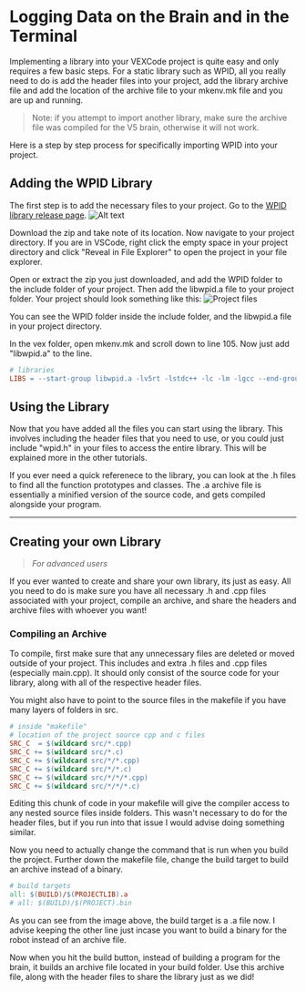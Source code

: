 # Logging Data on the Brain and in the Terminal

Implementing a library into your VEXCode project is quite easy and only requires a few basic steps. For a static library such as WPID, all you really need to do is add the header files into your project, add the library archive file and add the location of the archive file to your mkenv.mk file and you are up and running.

> Note: if you attempt to import another library, make sure the archive file was compiled for the V5 brain, otherwise it will not work.

Here is a step by step process for specifically importing WPID into your project.

## Adding the WPID Library
The first step is to add the necessary files to your project. Go to the [WPID library release page](https://github.com/AustinRebello/WPID-Library/releases/).
![Alt text](image.png)

Download the zip and take note of its location. Now navigate to your project directory. If you are in VSCode, right click the empty space in your project directory and click "Reveal in File Explorer" to open the project in your file explorer.

Open or extract the zip you just downloaded, and add the WPID folder to the include folder of your project. Then add the libwpid.a file to your project folder.
Your project should look something like this:
![Project files](image-1.png)

You can see the WPID folder inside the include folder, and the libwpid.a file in your project directory.

In the vex folder, open mkenv.mk and scroll down to line 105. Now just add "libwpid.a" to the line.

```makefile
# libraries
LIBS = --start-group libwpid.a -lv5rt -lstdc++ -lc -lm -lgcc --end-group
```

## Using the Library
Now that you have added all the files you can start using the library. This involves including the header files that you need to use, or you could just include "wpid.h" in your files to access the entire library. This will be explained more in the other tutorials.

If you ever need a quick referenece to the library, you can look at the .h files to find all the function prototypes and classes. The .a archive file is essentially a minified version of the source code, and gets compiled alongside your program.

---
## Creating your own Library
> *For advanced users*

If you ever wanted to create and share your own library, its just as easy. All you need to do is make sure you have all necessary .h and .cpp files associated with your project, compile an archive, and share the headers and archive files with whoever you want!

### Compiling an Archive
To compile, first make sure that any unnecessary files are deleted or moved outside of your project. This includes and extra .h files and .cpp files (especially main.cpp). It should only consist of the source code for your library, along with all of the respective header files.

You might also have to point to the source files in the makefile if you have many layers of folders in src.
```makefile
# inside "makefile"
# location of the project source cpp and c files
SRC_C  = $(wildcard src/*.cpp)
SRC_C += $(wildcard src/*.c)
SRC_C += $(wildcard src/*/*.cpp)
SRC_C += $(wildcard src/*/*.c)
SRC_C += $(wildcard src/*/*/*.cpp)
SRC_C += $(wildcard src/*/*/*.c)
```
Editing this chunk of code in your makefile will give the compiler access to any nested source files inside folders. This wasn't necessary to do for the header files, but if you run into that issue I would advise doing something similar.

Now you need to actually change the command that is run when you build the project. Further down the makefile file, change the build target to build an archive instead of a binary.
```makefile
# build targets
all: $(BUILD)/$(PROJECTLIB).a
# all: $(BUILD)/$(PROJECT).bin
```
As you can see from the image above, the build target is a .a file now. I advise keeping the other line just incase you want to build a binary for the robot instead of an archive file.

Now when you hit the build button, instead of building a program for the brain, it builds an archive file located in your build folder. Use this archive file, along with the header files to share the library just as we did!
